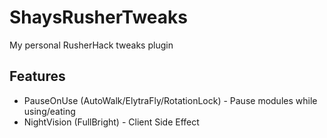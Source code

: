  
# ShaysRusherTweaks

My personal RusherHack tweaks plugin

## Features
- PauseOnUse (AutoWalk/ElytraFly/RotationLock) - Pause modules while using/eating
- NightVision (FullBright) - Client Side Effect